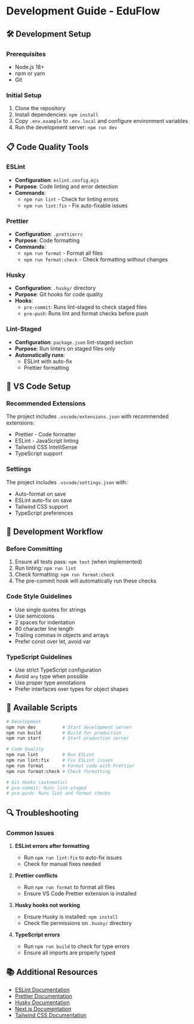 # Development Guide - EduFlow

## 🛠️ Development Setup

### Prerequisites

- Node.js 18+
- npm or yarn
- Git

### Initial Setup

1. Clone the repository
2. Install dependencies: `npm install`
3. Copy `.env.example` to `.env.local` and configure environment variables
4. Run the development server: `npm run dev`

## 📋 Code Quality Tools

### ESLint

- **Configuration**: `eslint.config.mjs`
- **Purpose**: Code linting and error detection
- **Commands**:
  - `npm run lint` - Check for linting errors
  - `npm run lint:fix` - Fix auto-fixable issues

### Prettier

- **Configuration**: `.prettierrc`
- **Purpose**: Code formatting
- **Commands**:
  - `npm run format` - Format all files
  - `npm run format:check` - Check formatting without changes

### Husky

- **Configuration**: `.husky/` directory
- **Purpose**: Git hooks for code quality
- **Hooks**:
  - `pre-commit`: Runs lint-staged to check staged files
  - `pre-push`: Runs lint and format checks before push

### Lint-Staged

- **Configuration**: `package.json` lint-staged section
- **Purpose**: Run linters on staged files only
- **Automatically runs**:
  - ESLint with auto-fix
  - Prettier formatting

## 🔧 VS Code Setup

### Recommended Extensions

The project includes `.vscode/extensions.json` with recommended extensions:

- Prettier - Code formatter
- ESLint - JavaScript linting
- Tailwind CSS IntelliSense
- TypeScript support

### Settings

The project includes `.vscode/settings.json` with:

- Auto-format on save
- ESLint auto-fix on save
- Tailwind CSS support
- TypeScript preferences

## 📝 Development Workflow

### Before Committing

1. Ensure all tests pass: `npm test` (when implemented)
2. Run linting: `npm run lint`
3. Check formatting: `npm run format:check`
4. The pre-commit hook will automatically run these checks

### Code Style Guidelines

- Use single quotes for strings
- Use semicolons
- 2 spaces for indentation
- 80 character line length
- Trailing commas in objects and arrays
- Prefer const over let, avoid var

### TypeScript Guidelines

- Use strict TypeScript configuration
- Avoid `any` type when possible
- Use proper type annotations
- Prefer interfaces over types for object shapes

## 🚀 Available Scripts

```bash
# Development
npm run dev          # Start development server
npm run build        # Build for production
npm run start        # Start production server

# Code Quality
npm run lint         # Run ESLint
npm run lint:fix     # Fix ESLint issues
npm run format       # Format code with Prettier
npm run format:check # Check formatting

# Git Hooks (automatic)
# pre-commit: Runs lint-staged
# pre-push: Runs lint and format checks
```

## 🔍 Troubleshooting

### Common Issues

1. **ESLint errors after formatting**
   - Run `npm run lint:fix` to auto-fix issues
   - Check for manual fixes needed

2. **Prettier conflicts**
   - Run `npm run format` to format all files
   - Ensure VS Code Prettier extension is installed

3. **Husky hooks not working**
   - Ensure Husky is installed: `npm install`
   - Check file permissions on `.husky/` directory

4. **TypeScript errors**
   - Run `npm run build` to check for type errors
   - Ensure all imports are properly typed

## 📚 Additional Resources

- [ESLint Documentation](https://eslint.org/)
- [Prettier Documentation](https://prettier.io/)
- [Husky Documentation](https://typicode.github.io/husky/)
- [Next.js Documentation](https://nextjs.org/docs)
- [Tailwind CSS Documentation](https://tailwindcss.com/docs)
